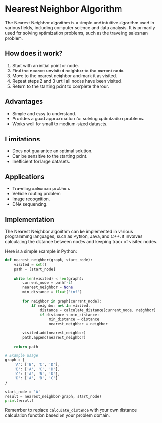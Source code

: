 # Nearest Neighbor Algorithm

The Nearest Neighbor algorithm is a simple and intuitive algorithm used in various fields, including computer science and data analysis. It is primarily used for solving optimization problems, such as the traveling salesman problem.

## How does it work?

1. Start with an initial point or node.
2. Find the nearest unvisited neighbor to the current node.
3. Move to the nearest neighbor and mark it as visited.
4. Repeat steps 2 and 3 until all nodes have been visited.
5. Return to the starting point to complete the tour.

## Advantages

- Simple and easy to understand.
- Provides a good approximation for solving optimization problems.
- Works well for small to medium-sized datasets.

## Limitations

- Does not guarantee an optimal solution.
- Can be sensitive to the starting point.
- Inefficient for large datasets.

## Applications

- Traveling salesman problem.
- Vehicle routing problem.
- Image recognition.
- DNA sequencing.

## Implementation

The Nearest Neighbor algorithm can be implemented in various programming languages, such as Python, Java, and C++. It involves calculating the distance between nodes and keeping track of visited nodes.

Here is a simple example in Python:

```python
def nearest_neighbor(graph, start_node):
    visited = set()
    path = [start_node]
    
    while len(visited) < len(graph):
        current_node = path[-1]
        nearest_neighbor = None
        min_distance = float('inf')
        
        for neighbor in graph[current_node]:
            if neighbor not in visited:
                distance = calculate_distance(current_node, neighbor)
                if distance < min_distance:
                    min_distance = distance
                    nearest_neighbor = neighbor
        
        visited.add(nearest_neighbor)
        path.append(nearest_neighbor)
    
    return path

# Example usage
graph = {
    'A': ['B', 'C', 'D'],
    'B': ['A', 'C', 'D'],
    'C': ['A', 'B', 'D'],
    'D': ['A', 'B', 'C']
}

start_node = 'A'
result = nearest_neighbor(graph, start_node)
print(result)
```

Remember to replace `calculate_distance` with your own distance calculation function based on your problem domain.
